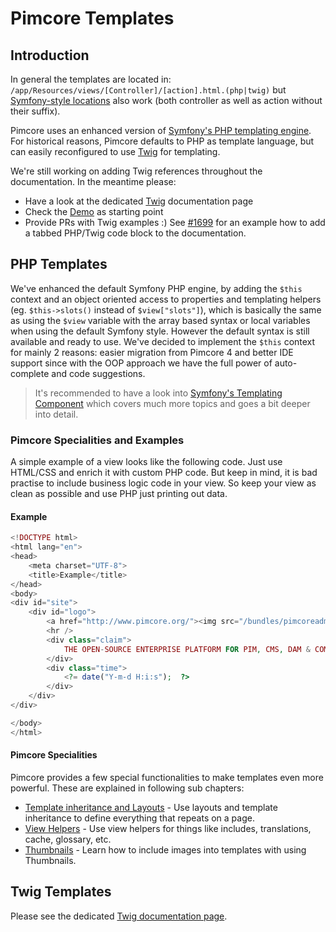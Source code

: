 # Pimcore Templates

## Introduction

In general the templates are located in: `/app/Resources/views/[Controller]/[action].html.(php|twig)` but [Symfony-style locations](https://symfony.com/doc/4.4/best_practices.html#use-the-default-directory-structure) also work (both controller as well as action without their suffix).  

Pimcore uses an enhanced version of [Symfony's PHP templating engine](http://symfony.com/doc/3.4/templating/PHP.html).
For historical reasons, Pimcore defaults to PHP as template language, but can easily reconfigured to use [Twig](./00_Twig.md)
for templating.

We're still working on adding Twig references throughout the documentation. In the meantime please:

* Have a look at the dedicated [Twig](./00_Twig.md) documentation page
* Check the [Demo](https://github.com/pimcore/demo) as starting point
* Provide PRs with Twig examples :) See [#1699](https://github.com/pimcore/pimcore/issues/1699#issuecomment-328115727) for
  an example how to add a tabbed PHP/Twig code block to the documentation.

## PHP Templates
  
We've enhanced the default Symfony PHP engine, by adding the `$this` context and an object oriented access to properties 
and templating helpers (eg. `$this->slots()` instead of `$view["slots"]`), which is basically the same as using 
the `$view` variable with the array based syntax or local variables when using the default Symfony style. 
However the default syntax is still available and ready to use.
We've decided to implement the `$this` context for mainly 2 reasons: easier migration from Pimcore 4 and better IDE support
since with the OOP approach we have the full power of auto-complete and code suggestions. 

> It's recommended to have a look into [Symfony's Templating Component](http://symfony.com/doc/3.4/templating.html) 
which covers much  more topics and goes a bit deeper into detail. 

### Pimcore Specialities and Examples

A simple example of a view looks like the following code. Just use HTML/CSS and enrich it with custom PHP code. 
But keep in mind, it is bad practise to include business logic code in your view. So keep your view as clean as 
possible and use PHP just printing out data. 

#### Example

```php 
<!DOCTYPE html>
<html lang="en">
<head>
    <meta charset="UTF-8">
    <title>Example</title>
</head>
<body>
<div id="site">
    <div id="logo">
        <a href="http://www.pimcore.org/"><img src="/bundles/pimcoreadmin/img/logo-gray.svg" style="width: 200px;" /></a>
        <hr />
        <div class="claim">
            THE OPEN-SOURCE ENTERPRISE PLATFORM FOR PIM, CMS, DAM & COMMERCE
        </div>
        <div class="time">
            <?= date("Y-m-d H:i:s");  ?>
        </div>
    </div>
</div>

</body>
</html>
```

####  Pimcore Specialities

Pimcore provides a few special functionalities to make templates even more powerful. 
These are explained in following sub chapters:

* [Template inheritance and Layouts](./01_Layouts.md) - Use layouts and template inheritance to define everything that repeats on a page. 
* [View Helpers](./02_Templating_Helpers/README.md) - Use view helpers for things like includes, translations, cache, glossary, etc.
* [Thumbnails](./04_Thumbnails.md) - Learn how to include images into templates with using Thumbnails.

## Twig Templates

Please see the dedicated [Twig documentation page](./00_Twig.md). 
